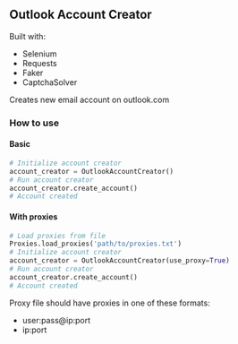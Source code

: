 ## Outlook Account Creator
Built with:
- Selenium
- Requests
- Faker
- CaptchaSolver

Creates new email account on outlook.com

### How to use

#### Basic
```python
# Initialize account creator
account_creator = OutlookAccountCreator()
# Run account creator
account_creator.create_account()
# Account created
```
#### With proxies
```python
# Load proxies from file
Proxies.load_proxies('path/to/proxies.txt')
# Initialize account creator
account_creator = OutlookAccountCreator(use_proxy=True)
# Run account creator
account_creator.create_account()
# Account created
```
Proxy file should have proxies in one of these formats:
- user:pass@ip:port
- ip:port
